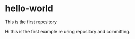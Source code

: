 # hello-world
This is the first repository

Hi this is the first example re using repository and committing.
